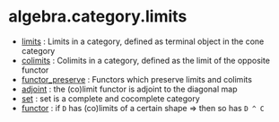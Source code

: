 algebra.category.limits
=======================

* [limits](limits.hlean) : Limits in a category, defined as terminal object in the cone category
* [colimits](colimits.hlean) : Colimits in a category, defined as the limit of the opposite functor
* [functor_preserve](functor_preserve.hlean) : Functors which preserve limits and colimits
* [adjoint](adjoint.hlean) : the (co)limit functor is adjoint to the diagonal map
* [set](set.hlean) : set is a complete and cocomplete category
* [functor](functor.hlean) : if `D` has (co)limits of a certain shape => then so has `D ^ C`
